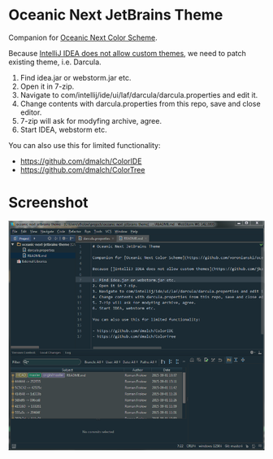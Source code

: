 # Oceanic Next JetBrains Theme

Companion for [Oceanic Next Color Scheme](https://github.com/voronianski/oceanic-next-color-scheme).

Because [IntelliJ IDEA does not allow custom themes](https://github.com/jkaving/intellij-colors-solarized/issues/83#issuecomment-63050236), we need to patch existing theme, i.e. Darcula.

1. Find idea.jar or webstorm.jar etc.
2. Open it in 7-zip.
3. Navigate to com/intellij/ide/ui/laf/darcula/darcula.properties and edit it.
4. Change contents with darcula.properties from this repo, save and close editor.
5. 7-zip will ask for modyfing archive, agree.
6. Start IDEA, webstorm etc.

You can also use this for limited functionality:

- https://github.com/dmalch/ColorIDE
- https://github.com/dmalch/ColorTree

# Screenshot

![](/screenshot.png)
